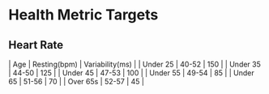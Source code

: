 # Health Metric Targets

## Heart Rate
| Age       | Resting(bpm)  | Variability(ms)   |
| Under 25  | 40-52         | 150               |
| Under 35  | 44-50         | 125               |
| Under 45  | 47-53         | 100               |
| Under 55  | 49-54         | 85                |
| Under 65  | 51-56         | 70                |
| Over 65s  | 52-57         | 45                |

